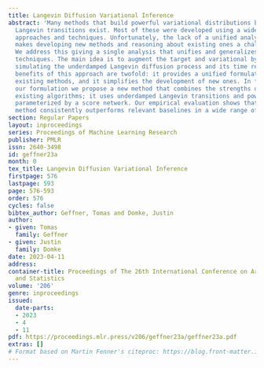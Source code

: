 ```yaml
---
title: Langevin Diffusion Variational Inference
abstract: 'Many methods that build powerful variational distributions based on unadjusted
  Langevin transitions exist. Most of these were developed using a wide range of different
  approaches and techniques. Unfortunately, the lack of a unified analysis and derivation
  makes developing new methods and reasoning about existing ones a challenging task.
  We address this giving a single analysis that unifies and generalizes these existing
  techniques. The main idea is to augment the target and variational by numerically
  simulating the underdamped Langevin diffusion process and its time reversal. The
  benefits of this approach are twofold: it provides a unified formulation for many
  existing methods, and it simplifies the development of new ones. In fact, using
  our formulation we propose a new method that combines the strengths of previously
  existing algorithms; it uses underdamped Langevin transitions and powerful augmentations
  parameterized by a score network. Our empirical evaluation shows that our proposed
  method consistently outperforms relevant baselines in a wide range of tasks.'
section: Regular Papers
layout: inproceedings
series: Proceedings of Machine Learning Research
publisher: PMLR
issn: 2640-3498
id: geffner23a
month: 0
tex_title: Langevin Diffusion Variational Inference
firstpage: 576
lastpage: 593
page: 576-593
order: 576
cycles: false
bibtex_author: Geffner, Tomas and Domke, Justin
author:
- given: Tomas
  family: Geffner
- given: Justin
  family: Domke
date: 2023-04-11
address:
container-title: Proceedings of The 26th International Conference on Artificial Intelligence
  and Statistics
volume: '206'
genre: inproceedings
issued:
  date-parts:
  - 2023
  - 4
  - 11
pdf: https://proceedings.mlr.press/v206/geffner23a/geffner23a.pdf
extras: []
# Format based on Martin Fenner's citeproc: https://blog.front-matter.io/posts/citeproc-yaml-for-bibliographies/
---
```

